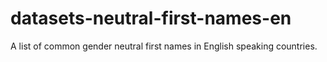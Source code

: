 # datasets-neutral-first-names-en
A list of common gender neutral first names in English speaking countries.
